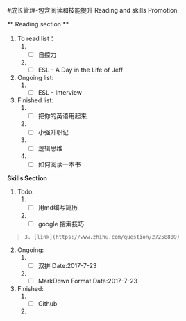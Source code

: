 #成长管理-包含阅读和技能提升
Reading and skills Promotion

** Reading section **
1. To read list：
    1. - [ ] 自控力
    2. - [ ] ESL - A Day in the Life of Jeff

2. Ongoing list:
    1. - [ ] ESL - Interview

3. Finished list:
    1. - [ ] 把你的英语用起来
    2. - [ ] 小强升职记
    3. - [ ] 逻辑思维
    4. - [ ] 如何阅读一本书

**Skills Section**
1. Todo:
    1. - [ ] 用md编写简历
    2. - [ ] google 搜索技巧
>     3. [link](https://www.zhihu.com/question/27258809)
2. Ongoing:
    1. - [ ] 双拼 Date:2017-7-23
    2. - [ ] MarkDown Format  Date:2017-7-23
3. Finished:
    1. - [ ] Github
    2. 

